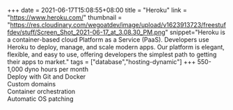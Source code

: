+++
date = 2021-06-17T15:08:55+08:00
title = "Heroku"
link = "https://www.heroku.com/"
thumbnail = "https://res.cloudinary.com/wegoatdev/image/upload/v1623913723/freestuffdev/stuff/Screen_Shot_2021-06-17_at_3.08.30_PM.png"
snippet="Heroku is a container-based cloud Platform as a Service (PaaS). Developers use Heroku to deploy, manage, and scale modern apps. Our platform is elegant, flexible, and easy to use, offering developers the simplest path to getting their apps to market."
tags = ["database","hosting-dynamic"]
+++
550-1,000 dyno hours per month  
Deploy with Git and Docker  
Custom domains  
Container orchestration  
Automatic OS patching
